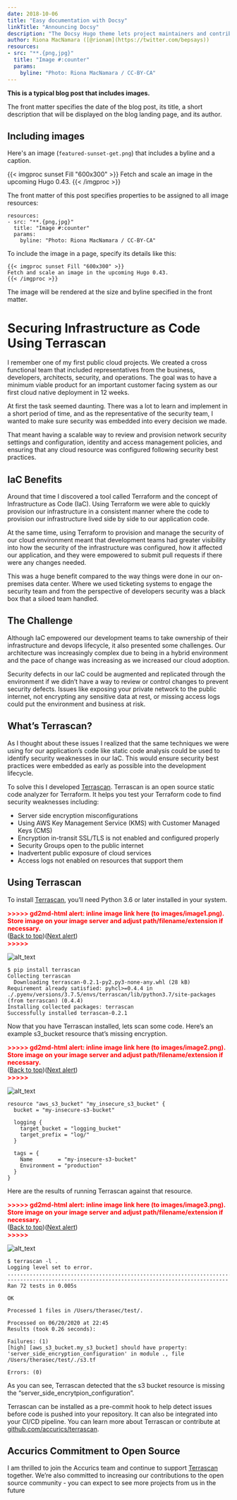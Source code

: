 ```yaml
---
date: 2018-10-06
title: "Easy documentation with Docsy"
linkTitle: "Announcing Docsy"
description: "The Docsy Hugo theme lets project maintainers and contributors focus on content, not on reinventing a website infrastructure from scratch"
author: Riona MacNamara ([@rionam](https://twitter.com/bepsays))
resources:
- src: "**.{png,jpg}"
  title: "Image #:counter"
  params:
    byline: "Photo: Riona MacNamara / CC-BY-CA"
---
```


**This is a typical blog post that includes images.**

The front matter specifies the date of the blog post, its title, a short description that will be displayed on the blog landing page, and its author.

## Including images

Here's an image (`featured-sunset-get.png`) that includes a byline and a caption.

{{< imgproc sunset Fill "600x300" >}}
Fetch and scale an image in the upcoming Hugo 0.43.
{{< /imgproc >}}

The front matter of this post specifies properties to be assigned to all image resources:

```
resources:
- src: "**.{png,jpg}"
  title: "Image #:counter"
  params:
    byline: "Photo: Riona MacNamara / CC-BY-CA"
```

To include the image in a page, specify its details like this:

```
{{< imgproc sunset Fill "600x300" >}}
Fetch and scale an image in the upcoming Hugo 0.43.
{{< /imgproc >}}
```

The image will be rendered at the size and byline specified in the front matter.

# Securing Infrastructure as Code Using Terrascan

I remember one of my first public cloud projects. We created a cross functional team that included representatives from the business, developers, architects, security, and operations. The goal was to have a minimum viable product for an important customer facing system as our first cloud native deployment in 12 weeks. 

At first the task seemed daunting. There was a lot to learn and implement in a short period of time, and as the representative of the security team, I wanted to make sure security was embedded into every decision we made. 

That meant having a scalable way to review and provision network security settings and configuration, identity and access management policies, and ensuring that any cloud resource was configured following security best practices.  

## IaC Benefits

Around that time I discovered a tool called Terraform and the concept of Infrastructure as Code (IaC). Using Terraform we were able to quickly provision our infrastructure in a consistent manner where the code to provision our infrastructure lived side by side to our application code.

At the same time, using Terraform to provision and manage the security of our cloud environment meant that development teams had greater visibility into how the security of the infrastructure was configured, how it affected our application, and they were empowered to submit pull requests if there were any changes needed. 

This was a huge benefit compared to the way things were done in our on-premises data center. Where we used ticketing systems to engage the security team and from the perspective of developers security was a black box that a siloed team handled. 

## The Challenge

Although IaC empowered our development teams to take ownership of their infrastructure and devops lifecycle, it also presented some challenges. Our architecture was increasingly complex due to being in a hybrid environment and the pace of change was increasing as we increased our cloud adoption.

Security defects in our IaC could be augmented and replicated through the environment if we didn’t have a way to review or control changes to prevent security defects. Issues like exposing your private network to the public internet, not encrypting any sensitive data at rest, or missing access logs could put the environment and business at risk. 

## What’s Terrascan? 

As I thought about these issues I realized that the same techniques we were using for our application’s code like static code analysis could be used to identify security weaknesses in our IaC. This would ensure security best practices were embedded as early as possible into the development lifecycle.

To solve this I developed [Terrascan](https://github.com/accurics/terrascan). Terrascan is an open source static code analyzer for Terraform. It helps you test your Terraform code to find security weaknesses including: 

*   Server side encryption misconfigurations
*   Using AWS Key Management Service (KMS) with Customer Managed Keys (CMS)
*   Encryption in-transit SSL/TLS is not enabled and configured properly
*   Security Groups open to the public internet
*   Inadvertent public exposure of cloud services
*   Access logs not enabled on resources that support them

## Using Terrascan

To install [Terrascan](https://github.com/accurics), you’ll need Python 3.6 or later installed in your system. 

<p id="gdcalert1" ><span style="color: red; font-weight: bold">>>>>>  gd2md-html alert: inline image link here (to images/image1.png). Store image on your image server and adjust path/filename/extension if necessary. </span><br>(<a href="#">Back to top</a>)(<a href="#gdcalert2">Next alert</a>)<br><span style="color: red; font-weight: bold">>>>>> </span></p>

![alt_text](images/image1.png "image_tooltip")

```
$ pip install terrascan
Collecting terrascan
  Downloading terrascan-0.2.1-py2.py3-none-any.whl (28 kB)
Requirement already satisfied: pyhcl>=0.4.4 in ./.pyenv/versions/3.7.5/envs/terrascan/lib/python3.7/site-packages (from terrascan) (0.4.4)
Installing collected packages: terrascan
Successfully installed terrascan-0.2.1
```

Now that you have Terrascan installed, lets scan some code. Here’s an example s3_bucket resource that’s missing encryption.

<p id="gdcalert2" ><span style="color: red; font-weight: bold">>>>>>  gd2md-html alert: inline image link here (to images/image2.png). Store image on your image server and adjust path/filename/extension if necessary. </span><br>(<a href="#">Back to top</a>)(<a href="#gdcalert3">Next alert</a>)<br><span style="color: red; font-weight: bold">>>>>> </span></p>

![alt_text](images/image2.png "image_tooltip")

```
resource "aws_s3_bucket" "my_insecure_s3_bucket" {
  bucket = "my-insecure-s3-bucket"

  logging {
	target_bucket = "logging_bucket"
	target_prefix = "log/"
  }

  tags = {
	Name    	= "my-insecure-s3-bucket"
	Environment = "production"
  }
}
```

Here are the results of running Terrascan against that resource.

<p id="gdcalert3" ><span style="color: red; font-weight: bold">>>>>>  gd2md-html alert: inline image link here (to images/image3.png). Store image on your image server and adjust path/filename/extension if necessary. </span><br>(<a href="#">Back to top</a>)(<a href="#gdcalert4">Next alert</a>)<br><span style="color: red; font-weight: bold">>>>>> </span></p>


![alt_text](images/image3.png "image_tooltip")

```
$ terrascan -l .
Logging level set to error.
........................................................................
----------------------------------------------------------------------
Ran 72 tests in 0.005s

OK

Processed 1 files in /Users/therasec/test/.

Processed on 06/20/2020 at 22:45
Results (took 0.26 seconds):

Failures: (1)
[high] [aws_s3_bucket.my_s3_bucket] should have property: 'server_side_encryption_configuration' in module ., file /Users/therasec/test/./s3.tf

Errors: (0)
```

As you can see, Terrascan detected that the s3 bucket resource is missing the “server_side_encrytpion_configuration”. 

Terrascan can be installed as a pre-commit hook to help detect issues before code is pushed into your repository. It can also be integrated into your CI/CD pipeline. You can learn more about Terrascan or contribute at [github.com/accurics/terrascan](https://github.com/accurics/terrascan).


## Accurics Commitment to Open Source

I am thrilled to join the Accurics team and continue to support [Terrascan](https://github.com/accurics) together. We’re also committed to increasing our contributions to the open source community - you can expect to see more projects from us in the future